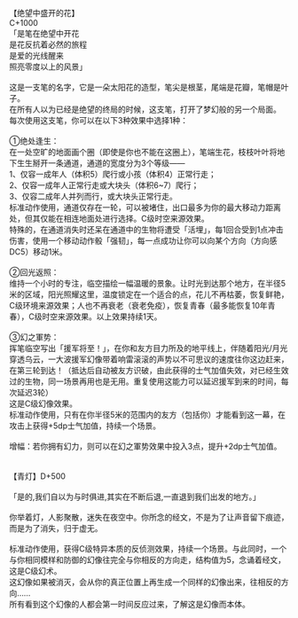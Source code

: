 <title>北岛奇物</title>
<meta name="GENERATOR" content="WinCHM">
<meta http-equiv="Content-Type" content="text/html; charset=gb2312">
<br>【绝望中盛开的花】
<br> C+1000
<br>「是笔在绝望中开花 
<br>是花反抗着必然的旅程 
<br>是爱的光线醒来 
<br>照亮零度以上的风景」
<br>
<br>这是一支笔的名字，它是一朵太阳花的造型，笔尖是根茎，尾端是花瓣，笔帽是叶子。
<br>在所有人以为已经是绝望的终局的时候，这支笔，打开了梦幻般的另一个局面。
<br>每次使用这支笔，你可以在以下3种效果中选择1种：
<br>
<br>①绝处逢生：
<br>在一处空旷的地面画个圈（即使是你也不能在这圈上），笔端生花，枝枝叶叶将地下生生掰开一条通道，通道的宽度分为3个等级——
<br>1、仅容一成年人（体积5）爬行或小孩（体积4）正常行走；
<br>2、仅容一成年人正常行走或大块头（体积6~7）爬行；
<br>3、仅容二成年人并列而行，或大块头正常行走。
<br>标准动作使用，通道仅存在一轮，可以被堵住，出口最多为你的最大移动力距离处，但其仅能在相连地面处进行选择。C级时空来源效果。
<br>特殊的，在通道消失时还呆在通道中的生物将遭受「活埋」，每1回合受到1点冲击伤害，使用一个移动动作骰「强韧」，每一点成功让你可以向某个方向（方向感DC5）移动1米。
<br>
<br>②回光返照： 
<br>维持一个小时的专注，临空描绘一幅温暖的景象。让时光到达那个地方，在半径5米的区域，阳光照耀这里，温度锁定在一个适合的点，花儿不再枯萎，恢复鲜艳，C级环境来源效果；人也不再衰老（衰老免疫），恢复青春（最多能恢复10年青春），C级时空来源效果。以上效果持续1天。
<br>
<br>③幻之軍势： 
<br>挥笔临空写出「援军将至！」，在你和友方目力所及的地平线上，伴随着阳光/月光穿透乌云，一大波援军幻像带着响雷滚滚的声势以不可思议的速度往你这边赶来，在第三轮到达！（抵达后自动被友方识破，由此获得的士气加值失效，对已经生效过的生物，同一场景再用也是无用。重复使用这能力可以延迟援军到来的时间，每次延迟3轮）
<br>这是C级幻像效果。
<br>标准动作使用，只有在你半径5米的范围内的友方（包括你）才能看到这一幕，在攻击上获得+5dp士气加值，持续一个场景。
<br>
<br>增幅：若你拥有幻力，则可以在幻之軍势效果中投入3点，提升+2dp士气加值。
<br>
<br>
<br>【青灯】D+500
<br>
<br>「是的,我们自以为与时俱进,其实在不断后退,一直退到我们出发的地方。」
<br>
<br>你举着灯，人影聚散，迷失在夜空中。你所念的经文，不是为了让声音留下痕迹，而是为了消失，归于虚无。
<br>
<br>标准动作使用，获得C级特异本质的反侦测效果，持续一个场景。与此同时，一个与你相同模样和防御的幻像往完全与你相反的方向走，结构值为5，念诵着经文，这是C级幻术。
<br>这幻像如果被消灭，会从你的真正位置上再生成一个同样的幻像出来，往相反的方向……
<br>所有看到这个幻像的人都会第一时间反应过来，了解这是幻像而本体。
<br>
<br>
<br>
<br>
<br>
<br>
<br>
